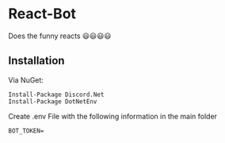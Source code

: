 # React-Bot
Does the funny reacts 😃😃😃😃
## Installation
Via NuGet:

```
Install-Package Discord.Net
Install-Package DotNetEnv
```
Create .env File with the following information in the main folder
```
BOT_TOKEN=
```
